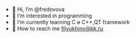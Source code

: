- 👋 Hi, I’m @fredovova
- 👀 I’m interested in  programming
- 🌱 I’m currently learning  С и С++,QT framework
- 💞️ How to reach me filyukhinv@bk.ru

<!---
fredovova/fredovova is a ✨ special ✨ repository because its `README.md` (this file) appears on your GitHub profile.
You can click the Preview link to take a look at your changes.
--->
